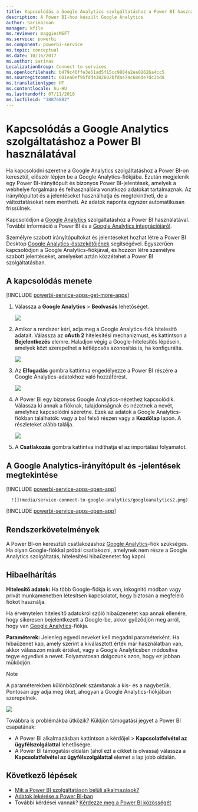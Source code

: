 ```yaml
---
title: Kapcsolódás a Google Analytics szolgáltatáshoz a Power BI használatával
description: A Power BI-hoz készült Google Analytics
author: SarinaJoan
manager: kfile
ms.reviewer: maggiesMSFT
ms.service: powerbi
ms.component: powerbi-service
ms.topic: conceptual
ms.date: 10/16/2017
ms.author: sarinas
LocalizationGroup: Connect to services
ms.openlocfilehash: b479c46ffe3e51ad5f15cc9884a2ea02626a4cc5
ms.sourcegitcommit: 001ea0ef95fdd4382602bfdae74c686de7dc3bd8
ms.translationtype: HT
ms.contentlocale: hu-HU
ms.lasthandoff: 07/11/2018
ms.locfileid: "38876882"
---
```

# <a name="connect-to-google-analytics-with-power-bi"></a>Kapcsolódás a Google Analytics szolgáltatáshoz a Power BI használatával
Ha kapcsolódni szeretne a Google Analytics szolgáltatáshoz a Power BI-on keresztül, először lépjen be a Google Analytics-fiókjába. Ezután megjelenik egy Power BI-irányítópult és bizonyos Power BI-jelentések, amelyek a webhelye forgalmára és felhasználóira vonatkozó adatokat tartalmaznak. Az irányítópultot és a jelentéseket használhatja és megtekintheti, de a változtatásokat nem mentheti. Az adatok naponta egyszer automatikusan frissülnek.

Kapcsolódjon a [Google Analytics](https://app.powerbi.com/getdata/services/google-analytics) szolgáltatáshoz a Power BI használatával. További információ a Power BI és a [Google Analytics integrációjáról](https://powerbi.microsoft.com/integrations/google-analytics).

Személyre szabott irányítópultokat és jelentéseket hozhat létre a Power BI Desktop [Google Analytics-összekötőjének](service-google-analytics-connector.md) segítségével. Egyszerűen kapcsolódjon a Google Analytics-fiókjával, és hozzon létre személyre szabott jelentéseket, amelyeket aztán közzétehet a Power BI szolgáltatásban.

## <a name="how-to-connect"></a>A kapcsolódás menete
[!INCLUDE [powerbi-service-apps-get-more-apps](./includes/powerbi-service-apps-get-more-apps.md)]

1. Válassza a **Google Analytics** \> **Beolvasás** lehetőséget.
   
   ![](media/service-connect-to-google-analytics/ga.png)
2. Amikor a rendszer kéri, adja meg a Google Analytics-fiók hitelesítő adatait. Válassza az **oAuth 2** hitelesítési mechanizmust, és kattintson a **Bejelentkezés** elemre. Haladjon végig a Google-hitelesítés lépésein, amelyek közt szerepelhet a kétlépcsős azonosítás is, ha konfigurálta.
   
   ![](media/service-connect-to-google-analytics/creds.png)
3. Az **Elfogadás** gombra kattintva engedélyezze a Power BI részére a Google Analytics-adatokhoz való hozzáférést.
   
   ![](media/service-connect-to-google-analytics/googleanalytics.png)
4. A Power BI egy bizonyos Google Analytics-nézethez kapcsolódik. Válassza ki annak a fióknak, tulajdonságnak és nézetnek a nevét, amelyhez kapcsolódni szeretne. Ezek az adatok a Google Analytics-fiókban találhatók: vagy a bal felső részen vagy a **Kezdőlap** lapon. A részleteket alább találja. 
   
   ![](media/service-connect-to-google-analytics/params2.png)
5. A **Csatlakozás** gombra kattintva indíthatja el az importálási folyamatot. 

## <a name="view-the-google-analytics-dashboard-and-reports"></a>A Google Analytics-irányítópult és -jelentések megtekintése
[!INCLUDE [powerbi-service-apps-open-app](./includes/powerbi-service-apps-open-app.md)]

      ![](media/service-connect-to-google-analytics/googleanalytics2.png)

[!INCLUDE [powerbi-service-apps-open-app](./includes/powerbi-service-apps-what-now.md)]

## <a name="system-requirements"></a>Rendszerkövetelmények
A Power BI-on keresztüli csatlakozáshoz [Google Analytics](https://www.google.com/analytics/)-fiók szükséges. Ha olyan Google-fiókkal próbál csatlakozni, amelynek nem része a Google Analytics szolgáltatás, hitelesítési hibaüzenetet fog kapni.

## <a name="troubleshooting"></a>Hibaelhárítás
**Hitelesítő adatok:** Ha több Google-fiókja is van, inkognitó módban vagy privát munkamenetben létesítsen kapcsolatot, hogy biztosan a megfelelő fiókot használja.

Ha érvénytelen hitelesítő adatokról szóló hibaüzenetet kap annak ellenére, hogy sikeresen bejelentkezett a Google-be, akkor győződjön meg arról, hogy van [Google Analytics](https://www.google.com/analytics/)-fiókja.

**Paraméterek:** Jelenleg egyedi neveket kell megadni paraméterként. Ha hibaüzenet kap, amely szerint a kiválasztott érték már használatban van, akkor válasszon másik értéket, vagy a Google Analyticsben módosítva tegye egyedivé a nevet. Folyamatosan dolgozunk azon, hogy ez jobban működjön.

>[!NOTE]
>A paraméterekben különbözőnek számítanak a kis- és a nagybetűk. Pontosan úgy adja meg őket, ahogyan a Google Analytics-fiókjában szerepelnek.

![](media/service-connect-to-google-analytics/pbi_googleanalytics1.png)

Továbbra is problémákba ütközik? Küldjön támogatási jegyet a Power BI csapatának:

* A Power BI alkalmazásban kattintson a kérdőjel \> **Kapcsolatfelvétel az ügyfélszolgálattal** lehetőségre.
* A Power BI támogatási oldalán (ahol ezt a cikket is olvassa) válassza a **Kapcsolatfelvétel az ügyfélszolgálattal** elemet a lap jobb oldalán.

## <a name="next-steps"></a>Következő lépések
* [Mik a Power BI szolgáltatáson belüli alkalmazások?](service-install-use-apps.md)
* [Adatok lekérése a Power BI-ban](service-get-data.md)
* További kérdései vannak? [Kérdezze meg a Power BI közösségét](http://community.powerbi.com/)

